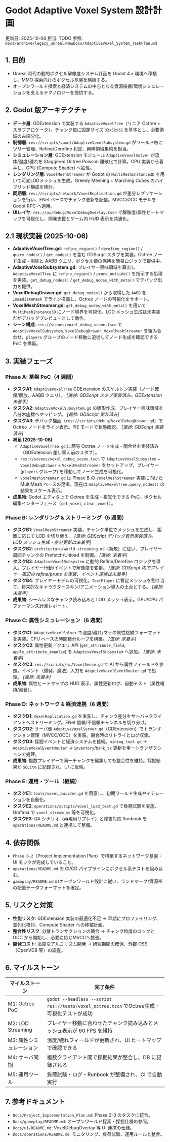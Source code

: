 # Godot Adaptive Voxel System 設計計画

更新日: 2025-10-06
担当: TODO
参照: `Docs/archive/legacy_unreal/NewDocs/AdaptiveVoxel_System_TaskPlan.md`

## 1. 目的
- Unreal 時代の動的ボクセル解像度システム計画を Godot 4.x 環境へ移植し、MMO 探索向けのボクセル基盤を構築する。
- オープンワールド探索と経済システムの中心となる資源採掘/環境シミュレーションを支えるテクノロジーを提供する。

## 2. Godot 版アーキテクチャ
- **データ層**: GDExtension で実装する `AdaptiveVoxelTree`（リニア Octree + スラブアロケータ）。チャンク毎に固定サイズ `32x32x32` を基本とし、必要領域のみ細分化。
- **制御層**: `res://scripts/voxel/AdaptiveVoxelSubsystem.gd` がワールド毎にツリー管理、Refine/Derefine 判定、興味領域集約を担当。
- **シミュレーション層**: GDExtension モジュール `AdaptiveVoxelSolver` が流体/温度/穢れを Staggered Octree Poisson 離散化で計算。CPU 実装から着手し、GPU (Compute Shader) へ拡張。
- **レンダリング層**: `VoxelMeshStreamer` が Godot の `MultiMeshInstance3D` を用いて可変LODメッシュを生成。Greedy Meshing + Marching Cubes のハイブリッド構成を検討。
- **同期層**: `res://scripts/network/VoxelReplication.gd` が差分レプリケーションを行い、ENet ベースでチャンク更新を配信。MVCC/OCC モデルを Godot RPC へ適用。
- **UIレイヤ**: `res://ui/debug/VoxelDebugOverlay.tscn` で解像度/属性ヒートマップを可視化し、開発支援とゲーム内 HUD 表示を共通化。

## 2.1 現状実装 (2025-10-06)
- **AdaptiveVoxelTree.gd**: `refine_region()` / `derefine_region()` / `query_nodes()` / `get_nodes()` を含む GDScript スタブを実装。Octree ノード生成・削除と AABB クエリ、ボクセル値の保持を簡易ロジックで提供中。
- **AdaptiveVoxelSubsystem.gd**: プレイヤー興味領域を算出し `AdaptiveVoxelTree` に `refine_region()` / `prune_outside()` を指示する処理を実装。`get_debug_nodes()` / `get_debug_nodes_with_meta()` でデバッグ出力を提供。
- **VoxelDebugDrawer.gd**: `get_debug_nodes()` から取得した `AABB` を `ImmediateMesh` でライン描画し、Octree ノードの可視化をサポート。
- **VoxelMeshStreamer.gd**: `get_debug_nodes_with_meta()` を用いて `MultiMeshInstance3D` にノード境界を可視化。LOD メッシュ生成は未実装だがデバッグプレビューとして動作。
- **シーン構成**: `res://scenes/voxel_debug_scene.tscn` で `AdaptiveVoxelSubsystem`, `VoxelDebugDrawer`, `VoxelMeshStreamer` を組み合わせ、`players` グループのノード移動に追従してノード生成を確認できる PoC を構築。

## 3. 実装フェーズ

### Phase A: 基盤 PoC（4 週間）
- **タスクA1**: `AdaptiveVoxelTree` GDExtension のスケルトン実装（ノード確保/解放、AABB クエリ）。 _[進捗: GDScript スタブ実装済み。GDExtension 未着手]_ 
- **タスクA2**: `AdaptiveVoxelSubsystem.gd` の雛形作成。プレイヤー興味領域を八分木座標へマッピング。 _[進捗: GDScript 実装済み]_ 
- **タスクA3**: デバッグ描画（`res://scripts/debug/VoxelDebugDrawer.gd`）で Octree ノードをライン表示。PIE モードで状態確認。 _[進捗: GDScript 実装済み]_ 
- **補足 (2025-10-06)**:
  - `AdaptiveVoxelTree.gd` に簡易 Octree ノード生成・問合せを実装済み（GDExtension 差し替え前のスタブ）。
  - `res://scenes/voxel_debug_scene.tscn` で `AdaptiveVoxelSubsystem` + `VoxelDebugDrawer` + `VoxelMeshStreamer` をセットアップ。プレイヤー (`players` グループ) を移動してノード生成を可視化。
  - `VoxelMeshStreamer.gd` は Phase B の `VoxelMeshStreamer` 実装に向けた MultiMesh ベースの足場。現在は `AdaptiveVoxelTree.query_nodes()` の結果をスケール表示。
- **成果物**: Godot エディタ上で Octree を生成・視覚化できる PoC。ボクセル編集インターフェース（`set_voxel`, `clear_voxel`）。
### Phase B: レンダリング & ストリーミング（5 週間）
- **タスクB1**: `VoxelMeshStreamer` 実装。チャンク単位でメッシュを生成し、距離に応じて LOD を切り替え。 _[進捗: GDScript デバッグ表示実装済み。LOD メッシュ生成・差分更新は未着手]_ 
- **タスクB2**: `architecture/world-streaming.md`（新規）に従い、プレイヤー周囲チャンクの Prefetch/Unload を制御。 _[進捗: 未着手]_ 
- **タスクB3**: `AdaptiveVoxelSubsystem` に動的 Refine/Derefine ロジックを導入。プレイヤー行動/イベントで解像度を変更。 _[進捗: GDScript 内でプレイヤー周辺の refine/prune を実装、イベント連携は未着手]_ 
- **タスクB4**: プレイヤーモデルの可視化。`TestPlayer` に暫定メッシュを割り当て、将来的なキャラクタースキン/アニメーション導入の土台とする。 _[進捗: 未着手]_ 
- **成果物**: シームレスなチャンク読み込みと LOD メッシュ表示。GPU/CPU パフォーマンス計測レポート。

### Phase C: 属性シミュレーション（6 週間）
- **タスクC1**: `AdaptiveVoxelSolver` で温度/穢れ/マナの属性格納フォーマットを実装。CPU ベースの時間積分ループを構築。 _[進捗: 未着手]_ 
- **タスクC2**: 属性更新／クエリ API (`get_attribute_field`, `apply_attribute_impulse`) を `AdaptiveVoxelSubsystem` へ追加。 _[進捗: 未着手]_ 
- **タスクC3**: `res://scripts/ai/VoxelSense.gd` で AI から属性フィールドを参照。イベント（爆発、魔法）入力を `AdaptiveVoxelEventRouter.gd` で処理。 _[進捗: 未着手]_ 
- **成果物**: 属性ヒートマップの HUD 表示、属性更新ログ、自動テスト（属性維持/減衰）。

### Phase D: ネットワーク & 経済連携（6 週間）
- **タスクD1**: `VoxelReplication.gd` を実装し、チャンク差分をサーバ→クライアントへストリーミング。ENet 信頼/不信頼チャンネルを切り分け。
- **タスクD2**: サーバ側 `AdaptiveVoxelServer.gd`（GDExtension）でトランザクション管理（MVCC/OCC）を実装。競合時のリトライとログ収集。
- **タスクD3**: 採掘イベントと経済システムを接続。`mining_tool.gd` → `AdaptiveVoxelEventRouter` → `inventory`/`bank_tx` 更新を単一トランザクションで処理。
- **成果物**: 複数プレイヤーで同一チャンクを編集しても整合性を維持。採掘結果が `SQLite` に記録され、UI に反映。

### Phase E: 運用・ツール（継続）
- **タスクE1**: `tools/voxel_builder.gd` を用意し、初期ワールド生成やイテレーションを自動化。
- **タスクE2**: `operations/scripts/voxel_load_test.gd` で負荷試験を実施、Grafana で `voxel_stream_ms` 等を可視化。
- **タスクE3**: QA シナリオ（再現用リプレイ）と障害対応 Runbook を `operations/README.md` と連携して整備。

## 4. 依存関係
- `Phase 0-2`（Project Implementation Plan）で構築するネットワーク基盤・UI モックが完成していること。
- `operations/README.md` の CI/CD パイプラインにボクセル系テストを組み込む。
- `gameplay/README.md` のオープンワールド設計に従い、ランドマーク/資源帯の配置データフォーマットを確定。

## 5. リスクと対策
- **性能リスク**: GDExtension 実装の最適化不足 → 早期にプロファイリング、並列化検討、Compute Shader への移植計画。
- **整合性リスク**: 分散トランザクションの競合 → チャンク粒度のロックと OCC から開始し、必要に応じMVCCへ拡張。
- **開発コスト**: 高度なアルゴリズム開発 → 研究期間の確保、外部 OSS（OpenVDB 等）の調査。

## 6. マイルストーン
| マイルストーン | 完了条件 |
|----------------|----------|
| M1: Octree PoC | `godot --headless --script res://tests/voxel_octree.tscn` でOctree生成・可視化テストが成功 |
| M2: LOD Streaming | プレイヤー移動に合わせたチャンク読み込みとメッシュ表示が 60 FPS を維持 |
| M3: 属性シミュレーション | 温度/穢れフィールドが更新され、UI ヒートマップで確認できる |
| M4: サーバ同期 | 複数クライアント間で採掘結果が整合し、DB に記録される |
| M5: 運用ツール | 負荷試験・ログ・Runbook が整備され、CI で自動実行 |

## 7. 参考ドキュメント
- `Docs/Project_Implementation_Plan.md`: Phase 2-3 のタスクに統合。
- `Docs/gameplay/README.md`: オープンワールド探索・採掘仕様の参照。
- `Docs/ui/README.md`: VoxelDebugOverlay 等 UI 連携の仕様。
- `Docs/operations/README.md`: モニタリング、負荷試験、運用ルールと整合。
